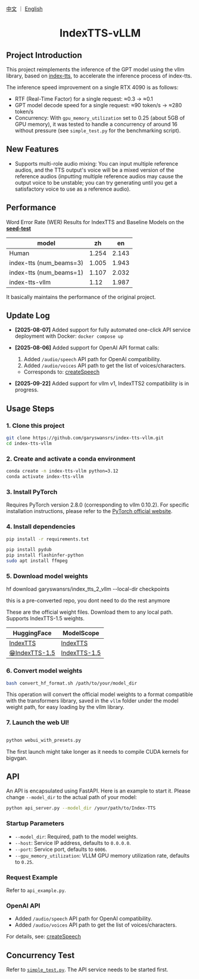 <a href="README.md">中文</a> ｜ <a href="README_EN.md">English</a>

<div align="center">

# IndexTTS-vLLM
</div>

## Project Introduction
This project reimplements the inference of the GPT model using the vllm library, based on [index-tts](https://github.com/index-tts/index-tts), to accelerate the inference process of index-tts.

The inference speed improvement on a single RTX 4090 is as follows:
- RTF (Real-Time Factor) for a single request: ≈0.3 -> ≈0.1
- GPT model decode speed for a single request: ≈90 token/s -> ≈280 token/s
- Concurrency: With `gpu_memory_utilization` set to 0.25 (about 5GB of GPU memory), it was tested to handle a concurrency of around 16 without pressure (see `simple_test.py` for the benchmarking script).

## New Features
- Supports multi-role audio mixing: You can input multiple reference audios, and the TTS output's voice will be a mixed version of the reference audios (inputting multiple reference audios may cause the output voice to be unstable; you can try generating until you get a satisfactory voice to use as a reference audio).

## Performance
Word Error Rate (WER) Results for IndexTTS and Baseline Models on the [**seed-test**](https://github.com/BytedanceSpeech/seed-tts-eval)

| model | zh | en |
|---|---|---|
| Human | 1.254 | 2.143 |
| index-tts (num_beams=3) | 1.005 | 1.943 |
| index-tts (num_beams=1) | 1.107 | 2.032 |
| index-tts-vllm | 1.12 | 1.987 |

It basically maintains the performance of the original project.

## Update Log

- **[2025-08-07]** Added support for fully automated one-click API service deployment with Docker: `docker compose up`

- **[2025-08-06]** Added support for OpenAI API format calls:
    1. Added `/audio/speech` API path for OpenAI compatibility.
    2. Added `/audio/voices` API path to get the list of voices/characters.
    - Corresponds to: [createSpeech](https://platform.openai.com/docs/api-reference/audio/createSpeech)

- **[2025-09-22]** Added support for vllm v1, IndexTTS2 compatibility is in progress.

## Usage Steps

### 1. Clone this project
```bash
git clone https://github.com/garyswansrs/index-tts-vllm.git
cd index-tts-vllm
```

### 2. Create and activate a conda environment
```bash
conda create -n index-tts-vllm python=3.12
conda activate index-tts-vllm
```

### 3. Install PyTorch

Requires PyTorch version 2.8.0 (corresponding to vllm 0.10.2). For specific installation instructions, please refer to the [PyTorch official website](https://pytorch.org/get-started/locally/).

### 4. Install dependencies
```bash
pip install -r requirements.txt

pip install pydub
pip install flashinfer-python
sudo apt install ffmpeg
```

### 5. Download model weights

hf download garyswansrs/index_tts_2_vllm --local-dir checkpoints

this is a pre-converted repo, you dont need to do the rest anymore

These are the official weight files. Download them to any local path. Supports IndexTTS-1.5 weights.

| **HuggingFace** | **ModelScope** |
|---|---|
| [IndexTTS](https://huggingface.co/IndexTeam/Index-TTS) | [IndexTTS](https://modelscope.cn/models/IndexTeam/Index-TTS) |
| [😁IndexTTS-1.5](https://huggingface.co/IndexTeam/IndexTTS-1.5) | [IndexTTS-1.5](https://modelscope.cn/models/IndexTeam/IndexTTS-1.5) |

### 6. Convert model weights

```bash
bash convert_hf_format.sh /path/to/your/model_dir
```

This operation will convert the official model weights to a format compatible with the transformers library, saved in the `vllm` folder under the model weight path, for easy loading by the vllm library.

### 7. Launch the web UI!

```bash

python webui_with_presets.py
```

The first launch might take longer as it needs to compile CUDA kernels for bigvgan.

## API

An API is encapsulated using FastAPI. Here is an example to start it. Please change `--model_dir` to the actual path of your model:

```bash
python api_server.py --model_dir /your/path/to/Index-TTS
```

### Startup Parameters
- `--model_dir`: Required, path to the model weights.
- `--host`: Service IP address, defaults to `0.0.0.0`.
- `--port`: Service port, defaults to `6006`.
- `--gpu_memory_utilization`: VLLM GPU memory utilization rate, defaults to `0.25`.

### Request Example
Refer to `api_example.py`.

### OpenAI API
- Added `/audio/speech` API path for OpenAI compatibility.
- Added `/audio/voices` API path to get the list of voices/characters.

For details, see: [createSpeech](https://platform.openai.com/docs/api-reference/audio/createSpeech)

## Concurrency Test
Refer to [`simple_test.py`](simple_test.py). The API service needs to be started first.
